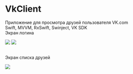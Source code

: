 # VkClient

Приложение для просмотра друзей пользователя VK.com <br />
Swift, MVVM, RxSwift, Swinject, VK SDK <br />
Экран логина <br />

<img src="https://i.imgur.com/bW8x8fy.png" > <img src="https://i.imgur.com/MbucxRe.png" >
<br /> <br />

Экран списка друзей <br />

<img src="https://i.imgur.com/z6qkEOq.png">
